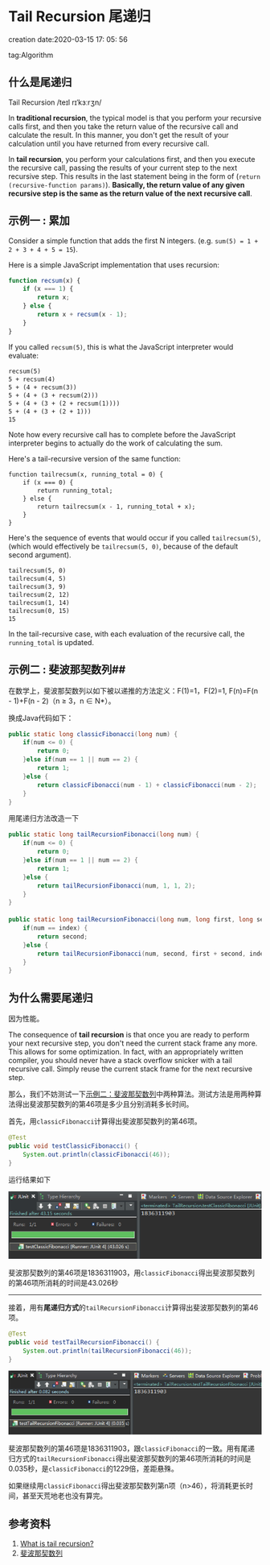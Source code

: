 # Tail Recursion 尾递归 #

creation date:2020-03-15 17: 05: 56

tag:Algorithm

## 什么是尾递归 ##

Tail Recursion /teɪl rɪˈkɜːrʒn/

In **traditional recursion**, the typical model is that you perform your recursive calls first, and then you take the return value of the recursive call and calculate the result. In this manner, you don't get the result of your calculation until you have returned from every recursive call.

In **tail recursion**, you perform your calculations first, and then you execute the recursive call, passing the results of your current step to the next recursive step. This results in the last statement being in the form of (`return (recursive-function params)`). **Basically, the return value of any given recursive step is the same as the return value of the next recursive call**.

## 示例一 : 累加 ##

Consider a simple function that adds the first N integers. (e.g. `sum(5) = 1 + 2 + 3 + 4 + 5 = 15`).

Here is a simple JavaScript implementation that uses recursion:

```javascript
function recsum(x) {
    if (x === 1) {
        return x;
    } else {
        return x + recsum(x - 1);
    }
}
```

If you called `recsum(5)`, this is what the JavaScript interpreter would evaluate:

```
recsum(5)
5 + recsum(4)
5 + (4 + recsum(3))
5 + (4 + (3 + recsum(2)))
5 + (4 + (3 + (2 + recsum(1))))
5 + (4 + (3 + (2 + 1)))
15
```

Note how every recursive call has to complete before the JavaScript interpreter begins to actually do the work of calculating the sum.

Here's a tail-recursive version of the same function:

```
function tailrecsum(x, running_total = 0) {
    if (x === 0) {
        return running_total;
    } else {
        return tailrecsum(x - 1, running_total + x);
    }
}
```

Here's the sequence of events that would occur if you called `tailrecsum(5)`, (which would effectively be `tailrecsum(5, 0)`, because of the default second argument).

```
tailrecsum(5, 0)
tailrecsum(4, 5)
tailrecsum(3, 9)
tailrecsum(2, 12)
tailrecsum(1, 14)
tailrecsum(0, 15)
15
```

In the tail-recursive case, with each evaluation of the recursive call, the `running_total` is updated.

## 示例二 : 斐波那契数列##

在数学上，斐波那契数列以如下被以递推的方法定义：F(1)=1，F(2)=1, F(n)=F(n - 1)+F(n - 2)（n ≥ 3，n ∈ N*）。

换成Java代码如下：

```java
public static long classicFibonacci(long num) {
	if(num <= 0) {
		return 0;
	}else if(num == 1 || num == 2) {
		return 1;
	}else {
		return classicFibonacci(num - 1) + classicFibonacci(num - 2);
	}
}
```

用尾递归方法改造一下

```java
public static long tailRecursionFibonacci(long num) {
	if(num <= 0) {
		return 0;
	}else if(num == 1 || num == 2) {
		return 1;
	}else {
		return tailRecursionFibonacci(num, 1, 1, 2);
	}
}

public static long tailRecursionFibonacci(long num, long first, long second, long index) {
	if(num == index) {
		return second;
	}else {
		return tailRecursionFibonacci(num, second, first + second, index + 1);//尾递归调用
	}
}
```

## 为什么需要尾递归 ##

因为性能。

The consequence of **tail recursion** is that once you are ready to perform your next recursive step, you don't need the current stack frame any more. This allows for some optimization. In fact, with an appropriately written compiler, you should never have a stack overflow snicker with a tail recursive call. Simply reuse the current stack frame for the next recursive step.

那么，我们不妨测试一下[示例二：斐波那契数列](#)中两种算法。测试方法是用两种算法得出斐波那契数列的第46项是多少且分别消耗多长时间。

首先，用`classicFibonacci`计算得出斐波那契数列的第46项。

```java
@Test
public void testClassicFibonacci() {
	System.out.println(classicFibonacci(46));
}
```

运行结果如下

![](image/1.png)

斐波那契数列的第46项是1836311903，用`classicFibonacci`得出斐波那契数列的第46项所消耗的时间是43.026秒

---

接着，用有**尾递归方式**的`tailRecursionFibonacci`计算得出斐波那契数列的第46项。

```java
@Test
public void testTailRecursionFibonacci() {
	System.out.println(tailRecursionFibonacci(46));
}
```

![](image/2.png)

斐波那契数列的第46项是1836311903，跟`classicFibonacci`的一致。用有尾递归方式的`tailRecursionFibonacci`得出斐波那契数列的第46项所消耗的时间是0.035秒，是`classicFibonacci`的1229倍，差距悬殊。

如果继续用`classicFibonacci`得出斐波那契数列第n项（n>46），将消耗更长时间，甚至天荒地老也没有算完。

## 参考资料 ##

1. [What is tail recursion?](https://stackoverflow.com/questions/33923/what-is-tail-recursion)
2. [斐波那契数列](https://baike.baidu.com/item/斐波那契数列/99145)

